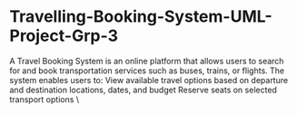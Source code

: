 # Travelling-Booking-System-UML-Project-Grp-3
A Travel Booking System is an online platform that allows users to search for and book transportation services such as buses, trains, or flights. The system enables users to:  View available travel options based on departure and destination locations, dates, and budget  Reserve seats on selected transport options  \
